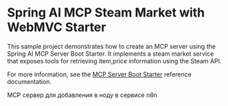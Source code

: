 # Spring AI MCP Steam Market with WebMVC Starter

This sample project demonstrates how to create an MCP server using the Spring AI MCP Server Boot Starter. It implements a steam market service that exposes tools for retrieving item,price information using the Steam API.

For more information, see the [MCP Server Boot Starter](https://docs.spring.io/spring-ai/reference/api/mcp/mcp-server-boot-starter-docs.html) reference documentation.

MCP сервер для добавления в ноду в сервисе n8n